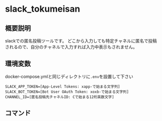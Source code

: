 # slack_tokumeisan

## 概要説明

slackでの匿名投稿ツールです。
どこから入力しても特定チャネルに匿名で投稿されるので、自分のチャネルで入力すれば入力中表示もされません。

## 環境変数

docker-compose.ymlと同じディレクトリに`.env`を設置して下さい

```console
SLACK_APP_TOKEN=[App-Level Tokens: xapp-で始まる文字列]
SLACK_BOT_TOKEN=[Bot User OAuth Token: xoxb-で始まる文字列]
CHANNEL_ID=[匿名投稿先チャネルID: Cで始まる12桁英数文字]
```

## コマンド
